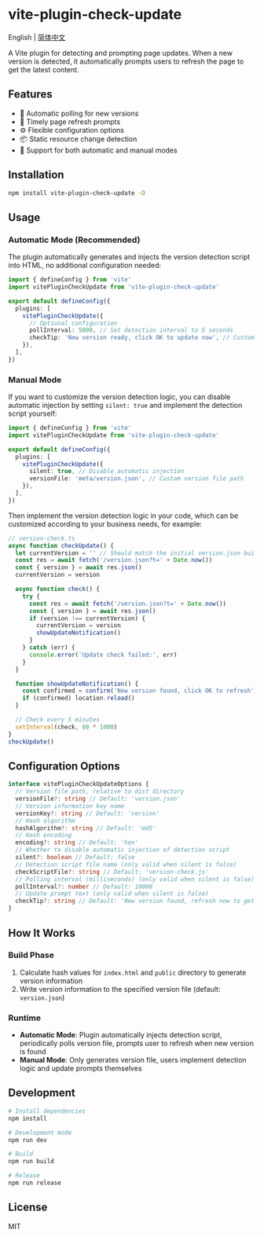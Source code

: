 # vite-plugin-check-update

English | [简体中文](./README.md)

A Vite plugin for detecting and prompting page updates. When a new version is detected, it automatically prompts users to refresh the page to get the latest content.

## Features

- 🔄 Automatic polling for new versions
- 🔔 Timely page refresh prompts
- ⚙️ Flexible configuration options
- 📦 Static resource change detection
- 🎯 Support for both automatic and manual modes

## Installation

```bash
npm install vite-plugin-check-update -D
```

## Usage

### Automatic Mode (Recommended)

The plugin automatically generates and injects the version detection script into HTML, no additional configuration needed:

```ts
import { defineConfig } from 'vite'
import vitePluginCheckUpdate from 'vite-plugin-check-update'

export default defineConfig({
  plugins: [
    vitePluginCheckUpdate({
      // Optional configuration
      pollInterval: 5000, // Set detection interval to 5 seconds
      checkTip: 'New version ready, click OK to update now', // Custom prompt text
    }),
  ],
})
```

### Manual Mode

If you want to customize the version detection logic, you can disable automatic injection by setting `silent: true` and implement the detection script yourself:

```ts
import { defineConfig } from 'vite'
import vitePluginCheckUpdate from 'vite-plugin-check-update'

export default defineConfig({
  plugins: [
    vitePluginCheckUpdate({
      silent: true, // Disable automatic injection
      versionFile: 'meta/version.json', // Custom version file path
    }),
  ],
})
```

Then implement the version detection logic in your code, which can be customized according to your business needs, for example:

```ts
// version-check.ts
async function checkUpdate() {
  let currentVersion = '' // Should match the initial version.json build
  const res = await fetch('/version.json?t=' + Date.now())
  const { version } = await res.json()
  currentVersion = version

  async function check() {
    try {
      const res = await fetch('/version.json?t=' + Date.now())
      const { version } = await res.json()
      if (version !== currentVersion) {
        currentVersion = version
        showUpdateNotification()
      }
    } catch (err) {
      console.error('Update check failed:', err)
    }
  }

  function showUpdateNotification() {
    const confirmed = confirm('New version found, click OK to refresh')
    if (confirmed) location.reload()
  }

  // Check every 5 minutes
  setInterval(check, 60 * 1000)
}
checkUpdate()
```

## Configuration Options

```ts
interface vitePluginCheckUpdateOptions {
  // Version file path, relative to dist directory
  versionFile?: string // Default: 'version.json'
  // Version information key name
  versionKey?: string // Default: 'version'
  // Hash algorithm
  hashAlgorithm?: string // Default: 'md5'
  // Hash encoding
  encoding?: string // Default: 'hex'
  // Whether to disable automatic injection of detection script
  silent?: boolean // Default: false
  // Detection script file name (only valid when silent is false)
  checkScriptFile?: string // Default: 'version-check.js'
  // Polling interval (milliseconds) (only valid when silent is false)
  pollInterval?: number // Default: 10000
  // Update prompt text (only valid when silent is false)
  checkTip?: string // Default: 'New version found, refresh now to get the latest content?'
}
```

## How It Works

### Build Phase

1. Calculate hash values for `index.html` and `public` directory to generate version information
2. Write version information to the specified version file (default: `version.json`)

### Runtime

- **Automatic Mode**: Plugin automatically injects detection script, periodically polls version file, prompts user to refresh when new version is found
- **Manual Mode**: Only generates version file, users implement detection logic and update prompts themselves

## Development

```bash
# Install dependencies
npm install

# Development mode
npm run dev

# Build
npm run build

# Release
npm run release
```

## License

MIT
